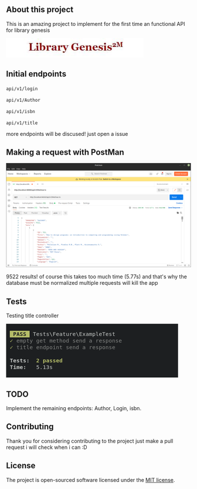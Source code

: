 ## About this project 

This is an amazing project to implement for the first time an functional API for library genesis

![library genesis logo](https://raw.githubusercontent.com/cinnamon17/libgen-api/master/library-genesis.jpeg)

## Initial endpoints

`api/v1/login`

`api/v1/Author`

`api/v1/isbn`

`api/v1/title`

more endpoints will be discused! just open a issue

## Making a request with PostMan

![postman request](https://github.com/cinnamon17/libgen-api/blob/master/postman-libgen.png)

9522 results! of course this takes too much time (5.77s) and that's why the database must be normalized multiple requests will kill the app

## Tests

Testing title controller

![testing libgen](https://github.com/cinnamon17/libgen-api/blob/master/libgen-test.png)

## TODO

Implement the remaining endpoints: Author, Login, isbn.

## Contributing

Thank you for considering contributing to the project just make a pull request i will check when i can :D

## License

The project is open-sourced software licensed under the [MIT license](https://opensource.org/licenses/MIT).
